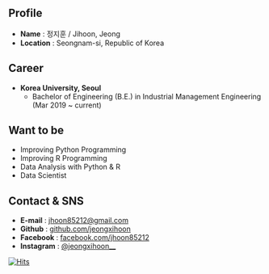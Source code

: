 ## **Profile**


- **Name** : 정지훈 / Jihoon, Jeong
- **Location** : Seongnam-si, Republic of Korea


## **Career**


- **Korea University, Seoul**
  - Bachelor of Engineering (B.E.) in Industrial Management Engineering (Mar 2019 ~ current)


## **Want to be**


- Improving Python Programming
- Improving R Programming
- Data Analysis with Python & R
- Data Scientist


## **Contact & SNS**


- **E-mail** : jhoon85212@gmail.com
- **Github** : [github.com/jeongxihoon](https://github.com/jeongxihoon)
- **Facebook** : [facebook.com/jhoon85212](https://www.facebook.com/jhoon85212)
- **Instagram** : [@jeongxihoon__](https://www.instagram.com/jeongxihoon__)


[![Hits](https://hits.seeyoufarm.com/api/count/incr/badge.svg?url=https%3A%2F%2Fgithub.com%2Fjeongxihoon&count_bg=%2349CF79&title_bg=%23555555&icon=&icon_color=%23E7E7E7&title=hits&edge_flat=false)](https://hits.seeyoufarm.com)
